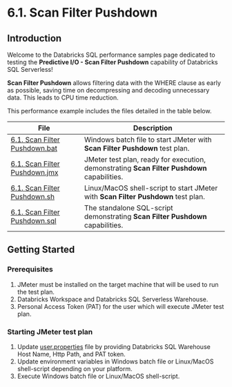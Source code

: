 # 6.1. Scan Filter Pushdown


## Introduction
Welcome to the Databricks SQL performance samples page dedicated to testing the **Predictive I/O - Scan Filter Pushdown** capability of Databricks SQL Serverless! 

**Scan Filter Pushdown** allows filtering data with the WHERE clause as early as possible, saving time on decompressing and decoding unnecessary data. This leads to CPU time reduction. 

This performance example includes the files detailed in the table below.

File | Description
--- | --- |
[6.1. Scan Filter Pushdown.bat](6.1.%20Scan%20Filter%20Pushdown.bat) | Windows batch file to start JMeter with **Scan Filter Pushdown** test plan. 
[6.1. Scan Filter Pushdown.jmx](6.1.%20Scan%20Filter%20Pushdown.jmx) | JMeter test plan, ready for execution, demonstrating **Scan Filter Pushdown** capabilities.
[6.1. Scan Filter Pushdown.sh](6.1.%20Scan%20Filter%20Pushdown.sh)   | Linux/MacOS shell-script to start JMeter with **Scan Filter Pushdown** test plan.
[6.1. Scan Filter Pushdown.sql](6.1.%20Scan%20Filter%20Pushdown.sql) | The standalone SQL-script demonstrating **Scan Filter Pushdown** capabilities.


## Getting Started
### Prerequisites
1. JMeter must be installed on the target machine that will be used to run the test plan.
2. Databricks Workspace and Databricks SQL Serverless Warehouse.
3. Personal Access Token (PAT) for the user which will execute JMeter test plan.

### Starting JMeter test plan
1. Update [user.properties](../user.properties) file by providing Databricks SQL Warehouse Host Name, Http Path, and PAT token.
2. Update environment variables in Windows batch file or Linux/MacOS shell-script depending on your platform.
3. Execute Windows batch file or Linux/MacOS shell-script.
